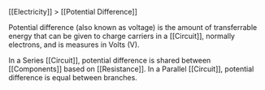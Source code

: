 [[Electricity]] > [[Potential Difference]]

Potential difference (also known as voltage) is the amount of transferrable energy that can be given to charge carriers in a [[Circuit]], normally electrons, and is measures in Volts (V).

In a Series [[Circuit]], potential difference is shared between [[Components]] based on [[Resistance]].
In a Parallel [[Circuit]], potential difference is equal between branches.